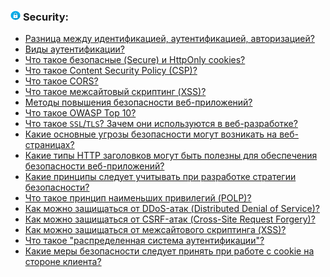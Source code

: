<h3>
  <img src="../assets/Security.png" width="16" height="16" />
  <span>Security:</span>
</h3>

- [Разница между идентификацией, аутентификацией, авторизацией?](https://youtu.be/-mWa7erZu64?t=735)
- [Виды аутентификации?](https://youtu.be/-mWa7erZu64?t=770)
- [Что такое безопасные (Secure) и HttpOnly cookies?](https://youtu.be/ovV8GhIkzBE?t=158)
- [Что такое Content Security Policy (CSP)?](https://youtu.be/ovV8GhIkzBE?t=231)
- [Что такое CORS?](https://youtu.be/w-vUj0gHGgg?t=360)
- [Что такое межсайтовый скриптинг (XSS)?](https://youtu.be/ovV8GhIkzBE?t=292)
- [Методы повышения безопасности веб-приложений?](https://youtu.be/DZjIcc6KdjE?t=347)
- [Что такое OWASP Top 10?](https://youtu.be/DZjIcc6KdjE?t=419)
- [Что такое `SSL`/`TLS`? Зачем они используются в веб-разработке?](https://youtu.be/-mWa7erZu64?t=663)
- [Какие основные угрозы безопасности могут возникать на веб-страницах?](https://youtu.be/RKFu0MC1aUs?t=39)
- [Какие типы HTTP заголовков могут быть полезны для обеспечения безопасности веб-приложений?](https://youtu.be/RKFu0MC1aUs?t=245)
- [Какие принципы следует учитывать при разработке стратегии безопасности?](https://youtu.be/RKFu0MC1aUs?t=327)
- [Что такое принцип наименьших привилегий (POLP)?](https://youtu.be/RKFu0MC1aUs?t=430)
- [Как можно защищаться от DDoS-атак (Distributed Denial of Service)?](https://youtu.be/RKFu0MC1aUs?t=488)
- [Как можно защищаться от CSRF-атак (Cross-Site Request Forgery)?](https://youtu.be/RKFu0MC1aUs?t=590)
- [Как можно защищаться от межсайтового скриптинга (XSS)?](https://youtu.be/RKFu0MC1aUs?t=677)
- [Что такое "распределенная система аутентификации"?](https://youtu.be/RKFu0MC1aUs?t=793)
- [Какие меры безопасности следует принять при работе с cookie на стороне клиента?](https://youtu.be/RKFu0MC1aUs?t=880)
